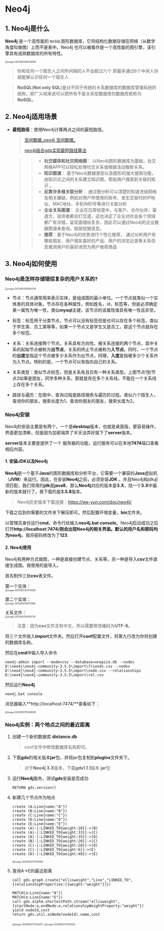 # Neo4j

## 1. Neo4j是什么

**Neo4j** 是一个高性能的 ``NoSQL``图形数据库，它将结构化数据存储在网络（从数学角度叫做图）上而不是表中。Neo4j 也可以被看作是一个高性能的图引擎，该引擎具有成熟数据库的所有特性。

<img src="https://wangfangdong.oss-cn-hangzhou.aliyuncs.com/neo4j/%E5%BE%AE%E4%BF%A1%E5%9B%BE%E7%89%87_20230621104749.png" alt="image-20230612092138180" style="zoom:50%;" />  

> 你和任何一个陌生人之间所间隔的人不会超过六个
> 即最多通过6个中间人你就能够认识任何一个陌生人

> **NoSQL**(**Not only SQL**)是对不同于传统的关系数据库的数据库管理系统的统称，即广义地来说可以把所有不是关系型数据库的数据库统称为**NoSQL**。

## 2. Neo4j适用场景

- **最短路径**：使用Neo4j计算两点之间的最短路径。

  > [空间数据_neo4j 空间数据_](https://blog.csdn.net/sikh_0529/article/details/127247778)
  >
  > [ neo4j结合gds实现最短路径算法](https://blog.csdn.net/weixin_43632687/article/details/130523276?spm=1001.2101.3001.6650.2&utm_medium=distribute.pc_relevant.none-task-blog-2~default~YuanLiJiHua~Position-2-130523276-blog-83110854.235^v38^pc_relevant_sort_base3&depth_1-utm_source=distribute.pc_relevant.none-task-blog-2~default~YuanLiJiHua~Position-2-130523276-blog-83110854.235^v38^pc_relevant_sort_base3&utm_relevant_index=3)

  > >- **社交媒体和社交网络图**： 以Neo4j图形数据库为基础，社交网络APP可以轻松处理社交关系或根据活动推断关系。
  > >- **知识图谱**： 基于Neo4j数据类型以及图形的强大搜索功能， 由知识点之间的关系建立知识图，帮助用户搜索到关联的知识 。
  > >- **反欺诈多维关联分析**： 通过图分析可以清楚的知道洗钱网络及相关嫌疑，例如对用户所使用的账号、发生交易时的IP地址、MAC地址、手机IMEI号等进行关联分析
  > >- **企业关系图谱**： 企业在日常经营中，与客户、合作伙伴、渠道方、投资者都会打交道，这也决定了企业对社会各个领域都广有涉猎，呈现面错综复杂，因此可以通过Neo4j的企业数据图谱来查询，层层挖掘信息。
  > >- **推荐**：基于Neo4j的优势进行个性化推荐， 通过分析用户有哪些朋友、用户朋友喜好的产品、用户的浏览记录等关系信息推测用户的喜好进而为用户推荐商品

## 3. Neo4j如何使用

### Neo4j是怎样存储错综复杂的用户关系的?

<img src="https://wangfangdong.oss-cn-hangzhou.aliyuncs.com/neo4j/%E5%BE%AE%E4%BF%A1%E5%9B%BE%E7%89%87_202306211047491.png" alt="image-20230612093942116" style="zoom:50%;" /> 

* 节点：节点通常用来表示实体，是组成图的最小单位。一个节点就类似一个实体类的具体对象。节点存在各种属性，例如姓名，id，标签等，但是必须确定某一属性为唯一性，类似**mysql**主键，该节点的该属性值具有唯一性且非空。
* 标签：标签用于分类节点，节点可以没有标签但是也可以存在多个标签。类似于学生类、员工类等等，如果一个节点又是学生又是员工，那这个节点就存在多个标签。
* 关系：关系连接两个节点。关系具有方向性。被关系连接的两个节点，其中关系的起始节点被称为**出节点**，关系的终止节点被称为**入节点**。同时，一个节点的**出度**是指这个节点被多少关系作为出节点，同理，**入度**是指被多少个关系作为入节点。特别的是，一个节点可以有指向自己的关系。

* 关系类型：类似节点标签，但是关系有且仅有一种关系类型。上图节点1到节点2如果是朋友，同学多种关系，那就是存在多个关系线，不能在一个关系线上存在多个关系。
* 路径与遍历：在图中，查询过程是路径搜索与遍历的过程。类似六个陌生人，查询你的朋友，搜索长度为1，查询你朋友的朋友，搜索长度为2。

### Neo4j安装

Neo4j的安装主要是有两个，一个是**desktop**版本，也就是桌面版，更容易操作，界面更加清晰，但是因为加密端弄了半天没弄好就下了**server**版本。

**server**版本主要是提供了一个 服务器的功能，运行服务可以在本地**7474**端口查看相应内容。

#### 1. 安装JDK以及Neo4j

**Neo4j**是一个基于**Java**的图形数据库和分析平台，它需要一个兼容的**Java**虚拟机（**JVM**）来运行。因此，在安装**Neo4j**之前，必须安装**JDK** 。并且Neo4j和jdk必须匹配，我们常用的**jdk**是**java8**，那么**Neo4j**对应的版本是**3.X**，找一个**3.X**中最新的版本就行了。我下载的是**3.5.8**版本。

> Neo4j历史版本下载连接：https://we-yun.com/doc/neo4j/

下载之后到你需要的文件夹下解压即可。然后配置环境变量，**bin**文件夹。

以管理员身份运行**cmd**，命令行处输入**neo4j.bat console**。Neo4j启动成功之后打开**http://localhost:7474/**则会出现Neo4j的相关界面。默认的用户名和密码均为**neo4j**，我将密码修改为了**123**.

#### 2. Neo4j使用

Neo4j有两种方式做图，一种是直接创建节点、关系等，另一种是导入**csv**文件直接生成图。我使用的是导入。

首先制作三张**csv**表文件。

第一个实体：  
<img src="https://wangfangdong.oss-cn-hangzhou.aliyuncs.com/neo4j/%E5%BE%AE%E4%BF%A1%E5%9B%BE%E7%89%87_202306211047492.png" alt="image-20230612105114509" style="zoom:50%;" /> 

第二个实体：  
<img src="https://wangfangdong.oss-cn-hangzhou.aliyuncs.com/neo4j/%E5%BE%AE%E4%BF%A1%E5%9B%BE%E7%89%87_202306211047493.png" alt="image-20230612105131269" style="zoom:50%;" />

关系文件：  
<img src="https://wangfangdong.oss-cn-hangzhou.aliyuncs.com/neo4j/%E5%BE%AE%E4%BF%A1%E5%9B%BE%E7%89%87_202306211047494.png" alt="image-20230612105155735" style="zoom:50%;" />

> 注意：因为**csv**文件含有中文，所以需要修改编码为**UTF-8**。

将三个文件放入**import**文件夹。然后打开**conf**配置文件，将第九行改为你将创建的数据库名称。

然后在**cmd**中输入导入命令

```
neo4j-admin import --mode=csv --database=onepice.db --nodes D:\neo4j\neo4j-community-3.5.5\import\friends.csv --nodes D:\neo4j\neo4j-community-3.5.5\import\node.csv --relationships D:\neo4j\neo4j-community-3.5.5\import\rel.csv

```

然后运行**Neo4j**

```
neo4j.bat console
```

浏览器输入**http://localhost:7474/**查看如下：

<img src="https://wangfangdong.oss-cn-hangzhou.aliyuncs.com/neo4j/%E5%BE%AE%E4%BF%A1%E5%9B%BE%E7%89%87_202306211047495.png" alt="image-20230612115338839" style="zoom:50%;" /> 





### Neo4j实例：两个地点之间的最近距离

1. 创建一个新的数据库 **distance.db**

   >conf文件中修改数据库名称即可。

2. 下载**gds**的相关版本**jar**包，并将jar包复制到**plugins**文件夹下。

   > 对于**Neo4j 3.X**版本，下载**gds1.1.1**版本 **jar**包

3. 运行**Neo4j**服务，测试**gds**安装是否成功

   ```
   RETURN gds.version()
   ```

4. 新建几个节点作为地点

   ```
   create (A:Line{name:"A"}) 
   create (B:Line{name:"B"}) 
   create (C:Line{name:"C"}) 
   create (D:Line{name:"D"}) 
   create (E:Line{name:"E"}) 
   create (A)-[:LINKED_TO{weight:10}]->(B) 
   create (A)-[:LINKED_TO{weight:33}]->(C) 
   create (A)-[:LINKED_TO{weight:35}]->(D) 
   create (B)-[:LINKED_TO{weight:20}]->(C) 
   create (C)-[:LINKED_TO{weight:28}]->(D) 
   create (C)-[:LINKED_TO{weight:6}]->(E) 
   create (D)-[:LINKED_TO{weight:40}]->(E) 
   ```

   <img src="https://wangfangdong.oss-cn-hangzhou.aliyuncs.com/neo4j/%E5%BE%AE%E4%BF%A1%E5%9B%BE%E7%89%87_202306211047496.png" alt="image-20230612173120384" style="zoom: 50%;" /> 

5. 查询A->E的最近距离

   ```
   call gds.graph.create("ellisweight","Line","LINKED_TO",{relationshipProperties:[{weight:"weight"}]})
   
   MATCH(a:Line{name:"A"})
   MATCH(e:Line{name:"E"})
   call gds.alpha.shortestPath.stream("ellisweight",{startNode:a,endNode:e,relationshipWeightProperty:"weight"})
   yield nodeId,cost
   return gds.util.asNode(nodeId).name,cost
   ```

   <img src="https://wangfangdong.oss-cn-hangzhou.aliyuncs.com/neo4j/%E5%BE%AE%E4%BF%A1%E5%9B%BE%E7%89%87_202306211047497.png" alt="image-20230612173253077" style="zoom: 50%;" />    

   
   
   <img src="https://wangfangdong.oss-cn-hangzhou.aliyuncs.com/neo4j/%E5%BE%AE%E4%BF%A1%E5%9B%BE%E7%89%87_202306211047498.png" alt="image-20230612173305325" style="zoom:50%;" />  





